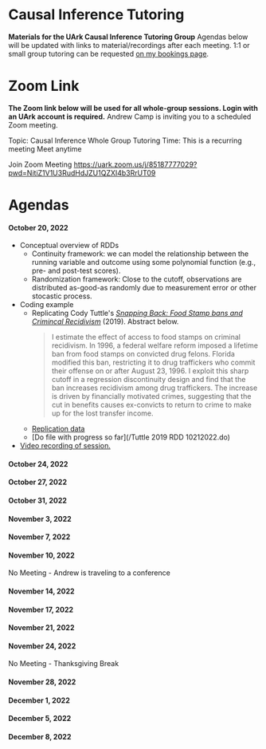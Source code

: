 # Causal Inference Tutoring
**Materials for the UArk Causal Inference Tutoring Group**
Agendas below will be updated with links to material/recordings after each meeting.
1:1 or small group tutoring can be requested [on my bookings page](https://outlook.office.com/bookwithme/user/a77fe9a57c1b42a6910c3a03e4bd11e7@uark.edu?anonymous&ep=plink).

# Zoom Link
**The Zoom link below will be used for all whole-group sessions. Login with an UArk account is required.**
  Andrew Camp is inviting you to a scheduled Zoom meeting.

  Topic: Causal Inference Whole Group Tutoring
  Time: This is a recurring meeting Meet anytime

  Join Zoom Meeting
  https://uark.zoom.us/j/85187777029?pwd=NitiZ1V1U3RudHdJZU1QZXI4b3RrUT09


# Agendas
#### October 20, 2022
- Conceptual overview of RDDs
  - Continuity framework: we can model the relationship between the running variable and outcome using some polynomial function (e.g., pre- and post-test scores).
  - Randomization framework: Close to the cutoff, observations are distributed as-good-as randomly due to measurement error or other stocastic process.
- Coding example
  - Replicating Cody Tuttle's [*Snapping Back: Food Stamp bans and Crimincal Recidivism*](https://www.aeaweb.org/articles?id=10.1257/pol.20170490) (2019). Abstract below.  
    > I estimate the effect of access to food stamps on criminal recidivism. In 1996, a federal welfare reform imposed a lifetime ban from food stamps on convicted drug felons. Florida modified this ban, restricting it to drug traffickers who commit their offense on or after August 23, 1996. I exploit this sharp cutoff in a regression discontinuity design and find that the ban increases recidivism among drug traffickers. The increase is driven by financially motivated crimes, suggesting that the cut in benefits causes ex-convicts to return to crime to make up for the lost transfer income.
  - [Replication data](/florida_offenders.dta)
  - [Do file with progress so far](/Tuttle 2019 RDD 10212022.do)
- [Video recording of session.](https://video.uark.edu/media/Causal%20Inference%20Whole%20Group%20Tutoring/1_gk4lfc7j)
  
#### October 24, 2022
#### October 27, 2022
#### October 31, 2022
#### November 3, 2022
#### November 7, 2022
#### November 10, 2022
No Meeting - Andrew is traveling to a conference  

#### November 14, 2022
#### November 17, 2022
#### November 21, 2022
#### November 24, 2022
No Meeting - Thanksgiving Break  

#### November 28, 2022
#### December 1, 2022
#### December 5, 2022
#### December 8, 2022
